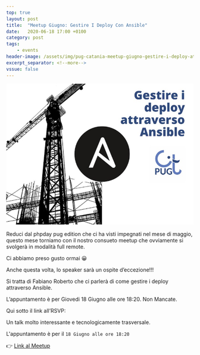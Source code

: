 ```yaml
---
top: true
layout: post
title:  "Meetup Giugno: Gestire I Deploy Con Ansible"
date:   2020-06-18 17:00 +0100
category: post
tags:
    - events
header-image: /assets/img/pug-catania-meetup-giugno-gestire-i-deploy-attraverso-ansible.jpg
excerpt_separator: <!--more-->
vssue: false
---
```


![alt text](/assets/img/pug-catania-meetup-giugno-gestire-i-deploy-attraverso-ansible.jpg "Meetup di Giugno 2020 - Scrivere codice framework-agnostico grazie alle PSR")

Reduci dal phpday pug edition che ci ha visti impegnati nel mese di maggio, questo mese torniamo con il nostro consueto meetup che ovviamente si svolgerà in modalità full remote.

Ci abbiamo preso gusto ormai 😀

Anche questa volta, lo speaker sarà un ospite d’eccezione!!!
<!--more-->

Si tratta di Fabiano Roberto che ci parlerà di come gestire i deploy attraverso Ansible.

L’appuntamento è per Giovedi 18 Giugno alle ore 18:20. Non Mancate.

Qui sotto il link all’RSVP:

Un talk molto interessante e tecnologicamente trasversale.

L'appuntamento è per il `18 Giugno alle ore 18:20`


👉 [Link al Meetup](https://www.meetup.com/it-IT/pugCatania-PHP-User-Group-Catania/events/271077366/)
